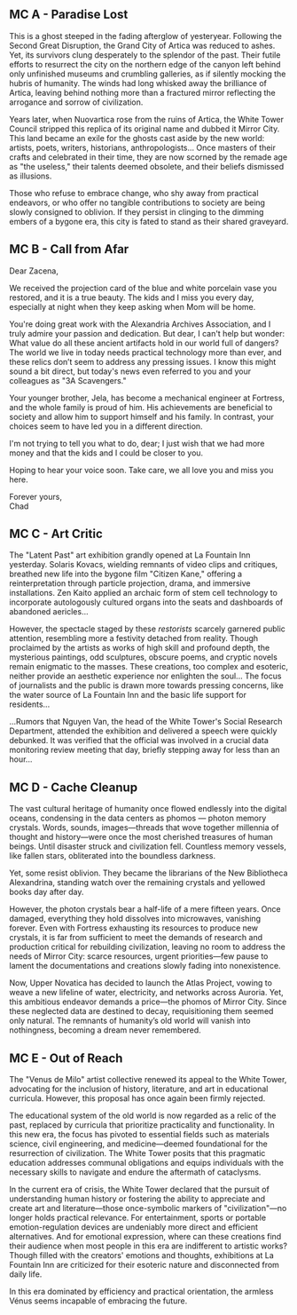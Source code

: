 ## MC A - Paradise Lost

This is a ghost steeped in the fading afterglow of yesteryear. Following the Second Great Disruption, the Grand City of Artica was reduced to ashes. Yet, its survivors clung desperately to the splendor of the past. Their futile efforts to resurrect the city on the northern edge of the canyon left behind only unfinished museums and crumbling galleries, as if silently mocking the hubris of humanity. The winds had long whisked away the brilliance of Artica, leaving behind nothing more than a fractured mirror reflecting the arrogance and sorrow of civilization.

Years later, when Nuovartica rose from the ruins of Artica, the White Tower Council stripped this replica of its original name and dubbed it Mirror City. This land became an exile for the ghosts cast aside by the new world: artists, poets, writers, historians, anthropologists... Once masters of their crafts and celebrated in their time, they are now scorned by the remade age as "the useless," their talents deemed obsolete, and their beliefs dismissed as illusions.

Those who refuse to embrace change, who shy away from practical endeavors, or who offer no tangible contributions to society are being slowly consigned to oblivion. If they persist in clinging to the dimming embers of a bygone era, this city is fated to stand as their shared graveyard.


## MC B - Call from Afar

Dear Zacena,

We received the projection card of the blue and white porcelain vase you restored, and it is a true beauty. The kids and I miss you every day, especially at night when they keep asking when Mom will be home.

You're doing great work with the Alexandria Archives Association, and I truly admire your passion and dedication. But dear, I can't help but wonder: What value do all these ancient artifacts hold in our world full of dangers? The world we live in today needs practical technology more than ever, and these relics don’t seem to address any pressing issues. I know this might sound a bit direct, but today's news even referred to you and your colleagues as "3A Scavengers."

Your younger brother, Jela, has become a mechanical engineer at Fortress, and the whole family is proud of him. His achievements are beneficial to society and allow him to support himself and his family. In contrast, your choices seem to have led you in a different direction.

I'm not trying to tell you what to do, dear; I just wish that we had more money and that the kids and I could be closer to you.

Hoping to hear your voice soon. Take care, we all love you and miss you here.

Forever yours, <br>
Chad


## MC C - Art Critic

The "Latent Past" art exhibition grandly opened at La Fountain Inn yesterday. Solaris Kovacs, wielding remnants of video clips and critiques, breathed new life into the bygone film "Citizen Kane," offering a reinterpretation through particle projection, drama, and immersive installations. Zen Kaito applied an archaic form of stem cell technology to incorporate autologously cultured organs into the seats and dashboards of abandoned aericles...

However, the spectacle staged by these *restorists* scarcely garnered public attention, resembling more a festivity detached from reality. Though proclaimed by the artists as works of high skill and profound depth, the mysterious paintings, odd sculptures, obscure poems, and cryptic novels remain enigmatic to the masses. These creations, too complex and esoteric, neither provide an aesthetic experience nor enlighten the soul... The focus of journalists and the public is drawn more towards pressing concerns, like the water source of La Fountain Inn and the basic life support for residents...

...Rumors that Nguyen Van, the head of the White Tower's Social Research Department, attended the exhibition and delivered a speech were quickly debunked. It was verified that the official was involved in a crucial data monitoring review meeting that day, briefly stepping away for less than an hour...


## MC D - Cache Cleanup

The vast cultural heritage of humanity once flowed endlessly into the digital oceans, condensing in the data centers as phomos — photon memory crystals. Words, sounds, images—threads that wove together millennia of thought and history—were once the most cherished treasures of human beings. Until disaster struck and civilization fell. Countless memory vessels, like fallen stars, obliterated into the boundless darkness.

Yet, some resist oblivion. They became the librarians of the New Bibliotheca Alexandrina, standing watch over the remaining crystals and yellowed books day after day.

However, the photon crystals bear a half-life of a mere fifteen years. Once damaged, everything they hold dissolves into microwaves, vanishing forever. Even with Fortress exhausting its resources to produce new crystals, it is far from sufficient to meet the demands of research and production critical for rebuilding civilization, leaving no room to address the needs of Mirror City: scarce resources, urgent priorities—few pause to lament the documentations and creations slowly fading into nonexistence.

Now, Upper Novatica has decided to launch the Atlas Project, vowing to weave a new lifeline of water, electricity, and networks across Auroria. Yet, this ambitious endeavor demands a price—the phomos of Mirror City. Since these neglected data are destined to decay, requisitioning them seemed only natural. The remnants of humanity’s old world will vanish into nothingness, becoming a dream never remembered.


## MC E - Out of Reach

The "Venus de Milo" artist collective renewed its appeal to the White Tower, advocating for the inclusion of history, literature, and art in educational curricula. However, this proposal has once again been firmly rejected.

The educational system of the old world is now regarded as a relic of the past, replaced by curricula that prioritize practicality and functionality. In this new era, the focus has pivoted to essential fields such as materials science, civil engineering, and medicine—deemed foundational for the resurrection of civilization. The White Tower posits that this pragmatic education addresses communal obligations and equips individuals with the necessary skills to navigate and endure the aftermath of cataclysms.

In the current era of crisis, the White Tower declared that the pursuit of understanding human history or fostering the ability to appreciate and create art and literature—those once-symbolic markers of "civilization"—no longer holds practical relevance. For entertainment, sports or portable emotion-regulation devices are undeniably more direct and efficient alternatives. And for emotional expression, where can these creations find their audience when most people in this era are indifferent to artistic works? Though filled with the creators' emotions and thoughts, exhibitions at La Fountain Inn are criticized for their esoteric nature and disconnected from daily life.

In this era dominated by efficiency and practical orientation, the armless Vénus seems incapable of embracing the future.
